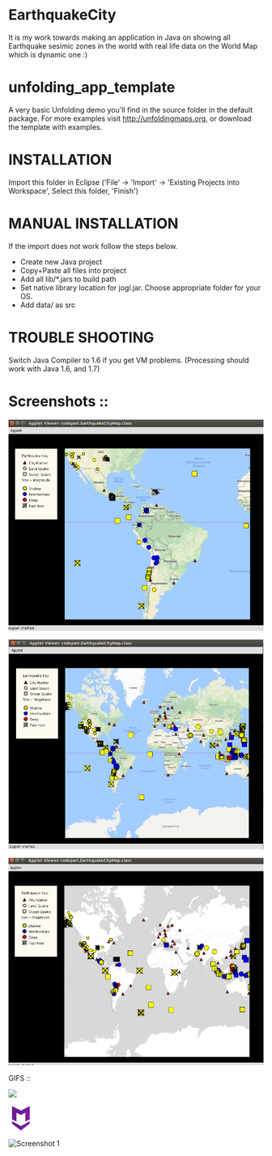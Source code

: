 # EarthquakeCity
It is my work towards making an application in Java on showing all Earthquake sesimic zones in the world with real life data on the World Map which is dynamic one :)

unfolding_app_template
==================================================================


A very basic Unfolding demo you'll find in the source folder in the default package. 
For more examples visit http://unfoldingmaps.org, or download the template with
examples.

# INSTALLATION

Import this folder in Eclipse ('File' -> 'Import' -> 'Existing Projects into
Workspace', Select this folder, 'Finish')


# MANUAL INSTALLATION

If the import does not work follow the steps below.

- Create new Java project
- Copy+Paste all files into project
- Add all lib/*.jars to build path
- Set native library location for jogl.jar. Choose appropriate folder for your OS.
- Add data/ as src


# TROUBLE SHOOTING

Switch Java Compiler to 1.6 if you get VM problems. (Processing should work with Java 1.6, and 1.7)

# Screenshots ::

![Screenshot 1](pic1.png?raw=true "Optional Title 1")


![Screenshot 1](pic2.png?raw=true "Optional Title 1")


![Screenshot 1](pic3.png?raw=true "Optional Title 1")

GIFS ::

![](https://drive.google.com/open?id=0BzCSJC_rm2ElSGlfYy1hTVpYMVU)

![alt text](https://github.com/adam-p/markdown-here/raw/master/src/common/images/icon48.png "Logo Title Text 1")


![Screenshot 1](pic4.png?raw=true "Optional Title 1")





